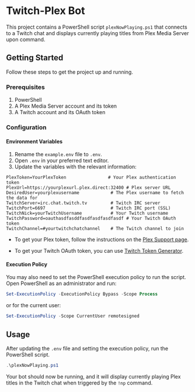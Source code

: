 # Twitch-Plex Bot

This project contains a PowerShell script `plexNowPlaying.ps1` that connects to a Twitch chat and displays currently playing titles from Plex Media Server upon command.

## Getting Started

Follow these steps to get the project up and running.

### Prerequisites

1. PowerShell
2. A Plex Media Server account and its token
3. A Twitch account and its OAuth token

### Configuration

#### Environment Variables

1. Rename the `example.env` file to `.env`.
2. Open `.env` in your preferred text editor.
3. Update the variables with the relevant information:

```plaintext
PlexToken=YourPlexToken                # Your Plex authentication token
PlexUrl=https://yourplexurl.plex.direct:32400 # Plex server URL
DesiredUser=yourplexusername            # The Plex username to fetch the data for
TwitchServer=irc.chat.twitch.tv         # Twitch IRC server
TwitchPort=6697                         # Twitch IRC port (SSL)
TwitchNick=yourTwitchUsername           # Your Twitch username
TwitchPassword=oauthasdfasddfasdfasdfasdfasdf # Your Twitch OAuth token
TwitchChannel=#yourtwitchchatchannel    # The Twitch channel to join
```

- To get your Plex token, follow the instructions on the [Plex Support page](https://support.plex.tv/articles/204059436-finding-an-authentication-token-x-plex-token/).
  
- To get your Twitch OAuth token, you can use [Twitch Token Generator](https://twitchtokengenerator.com/).

#### Execution Policy

You may also need to set the PowerShell execution policy to run the script. Open PowerShell as an administrator and run:

```powershell
Set-ExecutionPolicy -ExecutionPolicy Bypass -Scope Process
```

or for the current user:

```powershell
Set-ExecutionPolicy -Scope CurrentUser remotesigned
```

## Usage

After updating the `.env` file and setting the execution policy, run the PowerShell script.

```powershell
.\plexNowPlaying.ps1
```

Your bot should now be running, and it will display currently playing Plex titles in the Twitch chat when triggered by the `!np` command.
